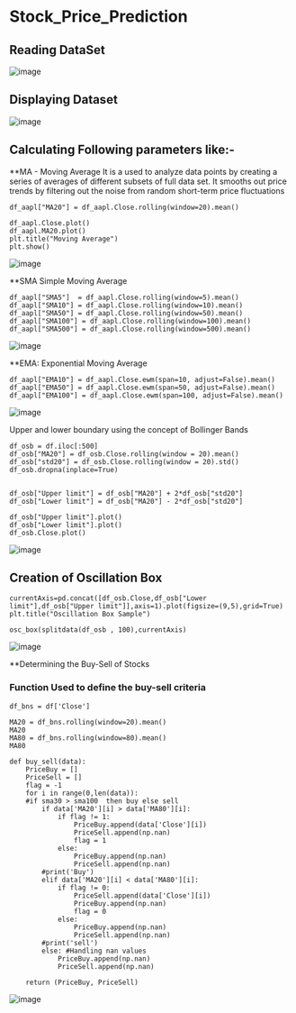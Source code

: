 # Stock_Price_Prediction



## Reading DataSet

![image](https://user-images.githubusercontent.com/34812655/117249060-d067fa00-adf5-11eb-947c-157b19e364cb.png)

## Displaying Dataset

![image](https://user-images.githubusercontent.com/34812655/117249165-fe4d3e80-adf5-11eb-81e8-2543476fdff2.png)

## Calculating Following parameters like:-

**MA - Moving Average
It is a used to analyze data points by creating a series of averages of different subsets of full data set. It smooths out price trends by filtering out the noise from random short-term price fluctuations

```
df_aapl["MA20"] = df_aapl.Close.rolling(window=20).mean()

df_aapl.Close.plot()
df_aapl.MA20.plot()
plt.title("Moving Average")
plt.show()
```
![image](https://user-images.githubusercontent.com/34812655/117249485-7ca9e080-adf6-11eb-8dff-c4bb561b87e3.png)


**SMA
Simple Moving Average

```
df_aapl["SMA5"]  = df_aapl.Close.rolling(window=5).mean()
df_aapl["SMA10"] = df_aapl.Close.rolling(window=10).mean()
df_aapl["SMA50"] = df_aapl.Close.rolling(window=50).mean()
df_aapl["SMA100"] = df_aapl.Close.rolling(window=100).mean()
df_aapl["SMA500"] = df_aapl.Close.rolling(window=500).mean()
```
![image](https://user-images.githubusercontent.com/34812655/117249434-6e5bc480-adf6-11eb-919d-1afb091d8967.png)

**EMA:
Exponential Moving Average

```
df_aapl["EMA10"] = df_aapl.Close.ewm(span=10, adjust=False).mean()
df_aapl["EMA50"] = df_aapl.Close.ewm(span=50, adjust=False).mean()
df_aapl["EMA100"] = df_aapl.Close.ewm(span=100, adjust=False).mean()
```
![image](https://user-images.githubusercontent.com/34812655/117249539-9519fb00-adf6-11eb-93b9-990d05a0169d.png)


Upper and lower boundary using the concept of Bollinger Bands


```
df_osb = df.iloc[:500]
df_osb["MA20"] = df_osb.Close.rolling(window = 20).mean()
df_osb["std20"] = df_osb.Close.rolling(window = 20).std()
df_osb.dropna(inplace=True)


df_osb["Upper limit"] = df_osb["MA20"] + 2*df_osb["std20"]
df_osb["Lower limit"] = df_osb["MA20"] - 2*df_osb["std20"]

df_osb["Upper limit"].plot()
df_osb["Lower limit"].plot()
df_osb.Close.plot()
```
![image](https://user-images.githubusercontent.com/34812655/117249665-d1e5f200-adf6-11eb-929c-d62a3c7a8f0e.png)


## Creation of Oscillation Box
```
currentAxis=pd.concat([df_osb.Close,df_osb["Lower limit"],df_osb["Upper limit"]],axis=1).plot(figsize=(9,5),grid=True)
plt.title("Oscillation Box Sample")

osc_box(splitdata(df_osb , 100),currentAxis)
```
![image](https://user-images.githubusercontent.com/34812655/117249752-fcd04600-adf6-11eb-890c-58e7a40dd525.png)


**Determining the Buy-Sell of Stocks

### Function Used to define the buy-sell criteria

```
df_bns = df['Close']

MA20 = df_bns.rolling(window=20).mean()
MA20
MA80 = df_bns.rolling(window=80).mean()
MA80

def buy_sell(data):    
    PriceBuy = []
    PriceSell = []
    flag = -1
    for i in range(0,len(data)):
    #if sma30 > sma100  then buy else sell
        if data['MA20'][i] > data['MA80'][i]:
            if flag != 1:
                PriceBuy.append(data['Close'][i])
                PriceSell.append(np.nan)
                flag = 1
            else:
                PriceBuy.append(np.nan)
                PriceSell.append(np.nan)
        #print('Buy')
        elif data['MA20'][i] < data['MA80'][i]:
            if flag != 0:
                PriceSell.append(data['Close'][i])
                PriceBuy.append(np.nan)
                flag = 0
            else:
                PriceBuy.append(np.nan)
                PriceSell.append(np.nan)
        #print('sell')
        else: #Handling nan values
            PriceBuy.append(np.nan)
            PriceSell.append(np.nan)
  
    return (PriceBuy, PriceSell)
```

![image](https://user-images.githubusercontent.com/34812655/117249740-f6da6500-adf6-11eb-83cc-1d956a84dd7f.png)


